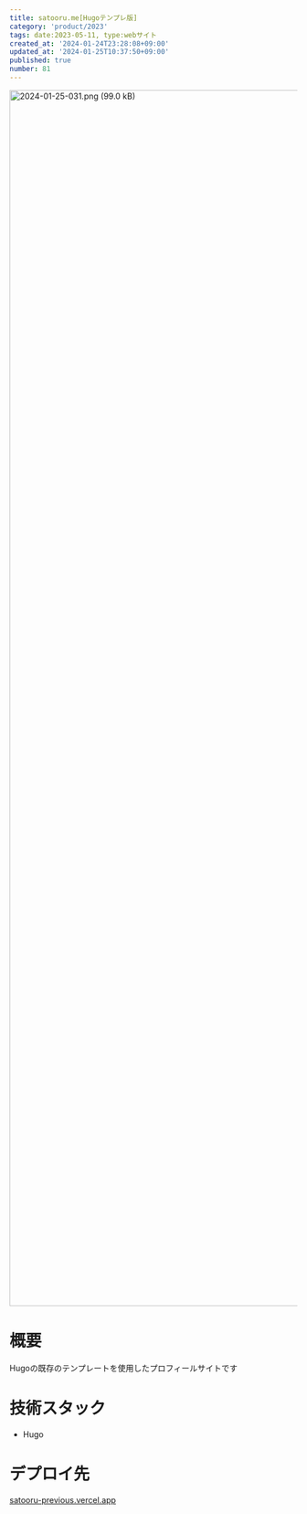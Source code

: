 ```yaml
---
title: satooru.me[Hugoテンプレ版]
category: 'product/2023'
tags: date:2023-05-11, type:webサイト
created_at: '2024-01-24T23:28:08+09:00'
updated_at: '2024-01-25T10:37:50+09:00'
published: true
number: 81
---
```


<img width="2128" alt="2024-01-25-031.png (99.0 kB)" src="/images/articles/81/3ca7bc8a-8a55-45c8-a42e-ac3e11cb3152.webp">


# 概要
Hugoの既存のテンプレートを使用したプロフィールサイトです

# 技術スタック
- Hugo

# デプロイ先
[satooru-previous.vercel.app](https://satooru-previous.vercel.app/)

